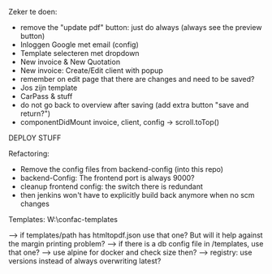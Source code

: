 Zeker te doen:
- remove the "update pdf" button: just do always (always see the preview button)
- Inloggen Google met email (config)
- Template selecteren met dropdown
- New invoice & New Quotation
- New invoice: Create/Edit client with popup
- remember on edit page that there are changes and need to be saved?
- Jos zijn template
- CarPass & stuff
- do not go back to overview after saving (add extra button "save and return?")
- componentDidMount invoice, client, config -> scroll.toTop()

DEPLOY STUFF


Refactoring:  
- Remove the config files from backend-config (into this repo)
- backend-Config: The frontend port is always 9000?
- cleanup frontend config: the switch there is redundant
- then jenkins won't have to explicitly build back anymore when no scm changes


Templates: W:\confac-templates  

--> if templates/path has htmltopdf.json use that one? But will it help against the margin printing problem?
--> if there is a db config file in /templates, use that one?
--> use alpine for docker and check size then?
--> registry: use versions instead of always overwriting latest?


